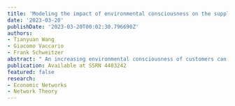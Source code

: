```yaml
---
title: 'Modeling the impact of environmental consciousness on the supply-demand relationship between firms and customers'
date: '2023-03-20'
publishDate: '2023-03-20T00:02:30.796690Z'
authors:
- Tianyuan Wang
- Giacomo Vaccario
- Frank Schweitzer
abstract: " An increasing environmental consciousness of customers can become a strong incentive for firms to supply environmental-friendly products. If these products are not available, supply-demand deficits emerge. We use an agent-based model with an underlying network topology to study different scenarios for mitigating these deficits. Both customers and firms can adjust their tolerance level for environmental pollution, but customers can also establish new relations with other suppliers, following different rules. We show that the optimal mitigation of deficits results if customers form unconditional supply links that may become effective in the future, while firms steadily improve their environmental-friendly production. Our findings can inform policies to reduce both supply-demand deficits and environmental pollution by increasing environmental consciousness."
publication: Available at SSRN 4403242
featured: false
research: 
- Economic Networks
- Network Theory
---
```


